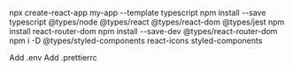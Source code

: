 npx create-react-app my-app --template typescript
npm install --save typescript @types/node @types/react @types/react-dom @types/jest
npm install react-router-dom
npm install --save-dev @types/react-router-dom
npm i -D @types/styled-components react-icons styled-components

Add .env 
Add .prettierrc

